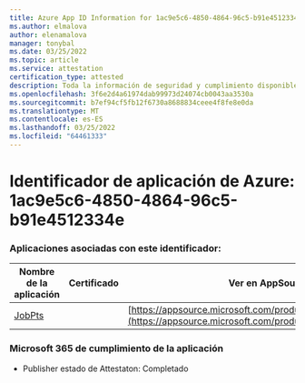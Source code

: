 ```yaml
---
title: Azure App ID Information for 1ac9e5c6-4850-4864-96c5-b91e4512334e
ms.author: elmalova
author: elenamalova
manager: tonybal
ms.date: 03/25/2022
ms.topic: article
ms.service: attestation
certification_type: attested
description: Toda la información de seguridad y cumplimiento disponible para 1ac9e5c6-4850-4864-96c5-b91e4512334e.
ms.openlocfilehash: 3f6e2d4a61974dab99973d24074cb0043aa3530a
ms.sourcegitcommit: b7ef94cf5fb12f6730a8688834ceee4f8fe8e0da
ms.translationtype: MT
ms.contentlocale: es-ES
ms.lasthandoff: 03/25/2022
ms.locfileid: "64461333"
---
```

# <a name="azure-app-id-1ac9e5c6-4850-4864-96c5-b91e4512334e"></a>Identificador de aplicación de Azure: 1ac9e5c6-4850-4864-96c5-b91e4512334e


### <a name="apps-associated-with-this-id"></a>Aplicaciones asociadas con este identificador:
| **Nombre de la aplicación** | **Certificado** | **Ver en AppSource** |
|--------------|---------------|-----------------------|
| [JobPts](../forward/WA200001849.md) |  | [https://appsource.microsoft.com/product/office/WA200001849](https://appsource.microsoft.com/product/office/WA200001849) |

### <a name="microsoft-365-app-compliance-status"></a>Microsoft 365 de cumplimiento de la aplicación
- Publisher estado de Attestaton: Completado
